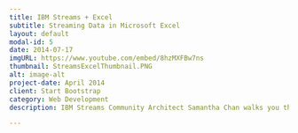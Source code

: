 ```yaml
---
title: IBM Streams + Excel
subtitle: Streaming Data in Microsoft Excel
layout: default
modal-id: 5
date: 2014-07-17
imgURL: https://www.youtube.com/embed/8hzMXFBw7ns
thumbnail: StreamsExcelThumbnail.PNG
alt: image-alt
project-date: April 2014
client: Start Bootstrap
category: Web Development
description: IBM Streams Community Architect Samantha Chan walks you through how IBM Streams and Microsoft Excel integrate to enable rapid analysis of data streams. Bring the full power of Excel to data streams.

---
```

